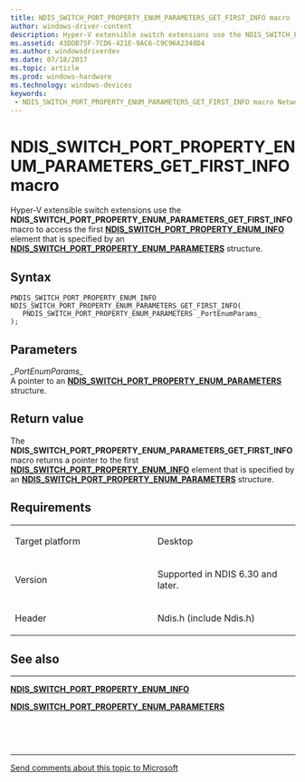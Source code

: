 ```yaml
---
title: NDIS_SWITCH_PORT_PROPERTY_ENUM_PARAMETERS_GET_FIRST_INFO macro
author: windows-driver-content
description: Hyper-V extensible switch extensions use the NDIS_SWITCH_PORT_PROPERTY_ENUM_PARAMETERS_GET_FIRST_INFO macro to access the first NDIS_SWITCH_PORT_PROPERTY_ENUM_INFO element that is specified by an NDIS_SWITCH_PORT_PROPERTY_ENUM_PARAMETERS structure.
ms.assetid: 43DDB75F-7CD6-421E-9AC6-C9C96A2348D4
ms.author: windowsdriverdev 
ms.date: 07/18/2017 
ms.topic: article 
ms.prod: windows-hardware 
ms.technology: windows-devices 
keywords:
 - NDIS_SWITCH_PORT_PROPERTY_ENUM_PARAMETERS_GET_FIRST_INFO macro Network Drivers Starting with Windows Vista
---
```


# NDIS\_SWITCH\_PORT\_PROPERTY\_ENUM\_PARAMETERS\_GET\_FIRST\_INFO macro


Hyper-V extensible switch extensions use the **NDIS\_SWITCH\_PORT\_PROPERTY\_ENUM\_PARAMETERS\_GET\_FIRST\_INFO** macro to access the first [**NDIS\_SWITCH\_PORT\_PROPERTY\_ENUM\_INFO**](https://msdn.microsoft.com/library/windows/hardware/hh598233) element that is specified by an [**NDIS\_SWITCH\_PORT\_PROPERTY\_ENUM\_PARAMETERS**](https://msdn.microsoft.com/library/windows/hardware/hh598236) structure.

Syntax
------

```ManagedCPlusPlus
PNDIS_SWITCH_PORT_PROPERTY_ENUM_INFO NDIS_SWITCH_PORT_PROPERTY_ENUM_PARAMETERS_GET_FIRST_INFO(
   PNDIS_SWITCH_PORT_PROPERTY_ENUM_PARAMETERS _PortEnumParams_
);
```

Parameters
----------

*\_PortEnumParams\_*   
A pointer to an [**NDIS\_SWITCH\_PORT\_PROPERTY\_ENUM\_PARAMETERS**](https://msdn.microsoft.com/library/windows/hardware/hh598236) structure.

Return value
------------

The **NDIS\_SWITCH\_PORT\_PROPERTY\_ENUM\_PARAMETERS\_GET\_FIRST\_INFO** macro returns a pointer to the first [**NDIS\_SWITCH\_PORT\_PROPERTY\_ENUM\_INFO**](https://msdn.microsoft.com/library/windows/hardware/hh598233) element that is specified by an [**NDIS\_SWITCH\_PORT\_PROPERTY\_ENUM\_PARAMETERS**](https://msdn.microsoft.com/library/windows/hardware/hh598236) structure.

Requirements
------------

<table>
<colgroup>
<col width="50%" />
<col width="50%" />
</colgroup>
<tbody>
<tr class="odd">
<td><p>Target platform</p></td>
<td>Desktop</td>
</tr>
<tr class="even">
<td><p>Version</p></td>
<td><p>Supported in NDIS 6.30 and later.</p></td>
</tr>
<tr class="odd">
<td><p>Header</p></td>
<td>Ndis.h (include Ndis.h)</td>
</tr>
</tbody>
</table>

## See also


****
[**NDIS\_SWITCH\_PORT\_PROPERTY\_ENUM\_INFO**](https://msdn.microsoft.com/library/windows/hardware/hh598233)

[**NDIS\_SWITCH\_PORT\_PROPERTY\_ENUM\_PARAMETERS**](https://msdn.microsoft.com/library/windows/hardware/hh598236)

 

 


--------------------
[Send comments about this topic to Microsoft](mailto:wsddocfb@microsoft.com?subject=Documentation%20feedback%20%5Bnetvista\netvista%5D:%20NDIS_SWITCH_PORT_PROPERTY_ENUM_PARAMETERS_GET_FIRST_INFO%20macro%20%20RELEASE:%20%287/10/2017%29&body=%0A%0APRIVACY%20STATEMENT%0A%0AWe%20use%20your%20feedback%20to%20improve%20the%20documentation.%20We%20don't%20use%20your%20email%20address%20for%20any%20other%20purpose,%20and%20we'll%20remove%20your%20email%20address%20from%20our%20system%20after%20the%20issue%20that%20you're%20reporting%20is%20fixed.%20While%20we're%20working%20to%20fix%20this%20issue,%20we%20might%20send%20you%20an%20email%20message%20to%20ask%20for%20more%20info.%20Later,%20we%20might%20also%20send%20you%20an%20email%20message%20to%20let%20you%20know%20that%20we've%20addressed%20your%20feedback.%0A%0AFor%20more%20info%20about%20Microsoft's%20privacy%20policy,%20see%20http://privacy.microsoft.com/default.aspx. "Send comments about this topic to Microsoft")


